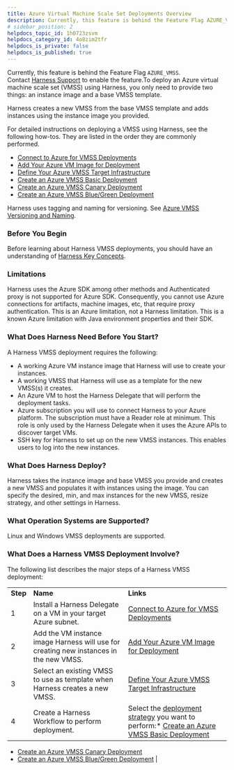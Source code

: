 ```yaml
---
title: Azure Virtual Machine Scale Set Deployments Overview
description: Currently, this feature is behind the Feature Flag AZURE_VMSS. Contact Harness Support to enable the feature. To deploy an Azure virtual machine scale set (VMSS) using Harness, you only need to provi…
# sidebar_position: 2
helpdocs_topic_id: 1h0723zsvm
helpdocs_category_id: 4o8zim2tfr
helpdocs_is_private: false
helpdocs_is_published: true
---
```


Currently, this feature is behind the Feature Flag `AZURE_VMSS`. Contact [Harness Support](https://mail.google.com/mail/?view=cm&fs=1&tf=1&to=support@harness.io) to enable the feature.To deploy an Azure virtual machine scale set (VMSS) using Harness, you only need to provide two things: an instance image and a base VMSS template.

Harness creates a new VMSS from the base VMSS template and adds instances using the instance image you provided.

For detailed instructions on deploying a VMSS using Harness, see the following how-tos. They are listed in the order they are commonly performed.

* [Connect to Azure for VMSS Deployments](/article/d5hob1zuip-connect-to-your-azure-vmss)
* [Add Your Azure VM Image for Deployment](/article/c43hmoj6ic-add-your-azure-vm-image-for-deployment)
* [Define Your Azure VMSS Target Infrastructure](/article/2976rmk4kd-define-your-azure-vmss-target-infrastructure)
* [Create an Azure VMSS Basic Deployment](/article/74htogyjad-create-an-azure-vmss-basic-deployment)
* [Create an Azure VMSS Canary Deployment](/article/ebq6gwgs5r-create-an-azure-vmss-canary-deployment)
* [Create an Azure VMSS Blue/Green Deployment](/article/9op1u6dgks-create-an-azure-vmss-blue-green-deployment)

Harness uses tagging and naming for versioning. See [Azure VMSS Versioning and Naming](/article/w67zx6mv87-azure-vmss-versioning-and-naming).

### Before You Begin

Before learning about Harness VMSS deployments, you should have an understanding of [Harness Key Concepts](/article/4o7oqwih6h-harness-key-concepts).

### Limitations

Harness uses the Azure SDK among other methods and Authenticated proxy is not supported for Azure SDK. Consequently, you cannot use Azure connections for artifacts, machine images, etc, that require proxy authentication. This is an Azure limitation, not a Harness limitation. This is a known Azure limitation with Java environment properties and their SDK.

### What Does Harness Need Before You Start?

A Harness VMSS deployment requires the following:

* A working Azure VM instance image that Harness will use to create your instances.
* A working VMSS that Harness will use as a template for the new VMSS(s) it creates.
* An Azure VM to host the Harness Delegate that will perform the deployment tasks.
* Azure subscription you will use to connect Harness to your Azure platform. The subscription must have a Reader role at minimum. This role is only used by the Harness Delegate when it uses the Azure APIs to discover target VMs.
* SSH key for Harness to set up on the new VMSS instances. This enables users to log into the new instances.

### What Does Harness Deploy?

Harness takes the instance image and base VMSS you provide and creates a new VMSS and populates it with instances using the image. You can specify the desired, min, and max instances for the new VMSS, resize strategy, and other settings in Harness.

### What Operation Systems are Supported?

Linux and Windows VMSS deployments are supported.

### What Does a Harness VMSS Deployment Involve?

The following list describes the major steps of a Harness VMSS deployment:



|  |  |  |
| --- | --- | --- |
| **Step** | **Name** | **Links** |
| 1 | Install a Harness Delegate on a VM in your target Azure subnet. | [Connect to Azure for VMSS Deployments](/article/d5hob1zuip-connect-to-your-azure-vmss) |
| 2 | Add the VM instance image Harness will use for creating new instances in the new VMSS. | [Add Your Azure VM Image for Deployment](/article/c43hmoj6ic-add-your-azure-vm-image-for-deployment) |
| 3 | Select an existing VMSS to use as template when Harness creates a new VMSS. | [Define Your Azure VMSS Target Infrastructure](/article/2976rmk4kd-define-your-azure-vmss-target-infrastructure) |
| 4 | Create a Harness Workflow to perform deployment. | Select the [deployment strategy](/article/325x7awntc-deployment-concepts-and-strategies) you want to perform:* [Create an Azure VMSS Basic Deployment](/article/74htogyjad-create-an-azure-vmss-basic-deployment)
* [Create an Azure VMSS Canary Deployment](/article/ebq6gwgs5r-create-an-azure-vmss-canary-deployment)
* [Create an Azure VMSS Blue/Green Deployment](/article/9op1u6dgks-create-an-azure-vmss-blue-green-deployment)
 |

